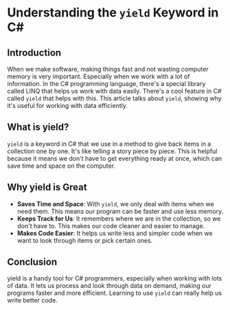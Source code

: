 # Understanding the `yield` Keyword in C#
## Introduction
When we make software, making things fast and not wasting computer memory is very important. Especially when we work with a lot of information. In the C# programming language, there's a special library called LINQ that helps us work with data easily. There's a cool feature in C# called `yield` that helps with this. This article talks about `yield`, showing why it's useful for working with data efficiently.

## What is yield?
`yield` is a keyword in C# that we use in a method to give back items in a collection one by one. It's like telling a story piece by piece. This is helpful because it means we don't have to get everything ready at once, which can save time and space on the computer.

## Why yield is Great
- **Saves Time and Space**: With `yield`, we only deal with items when we need them. This means our program can be faster and use less memory.
- **Keeps Track for Us**: It remembers where we are in the collection, so we don't have to. This makes our code cleaner and easier to manage.
- **Makes Code Easier**: It helps us write less and simpler code when we want to look through items or pick certain ones.

## Conclusion
yield is a handy tool for C# programmers, especially when working with lots of data. It lets us process and look through data on demand, making our programs faster and more efficient. Learning to use `yield` can really help us write better code.
